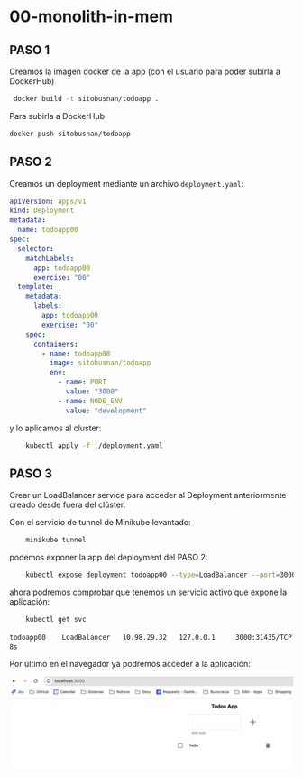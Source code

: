 # 00-monolith-in-mem

## PASO 1

Creamos la imagen docker de la app (con el usuario para poder subirla a DockerHub)

```bash
 docker build -t sitobusnan/todoapp .
```

Para subirla a DockerHub

```bash
docker push sitobusnan/todoapp
```

## PASO 2

Creamos un deployment mediante un archivo `deployment.yaml`:

```yaml
apiVersion: apps/v1
kind: Deployment
metadata:
  name: todoapp00
spec:
  selector:
    matchLabels:
      app: todoapp00
      exercise: "00"
  template:
    metadata:
      labels:
        app: todoapp00
        exercise: "00"
    spec:
      containers:
        - name: todoapp00
          image: sitobusnan/todoapp
          env:
            - name: PORT
              value: "3000"
            - name: NODE_ENV
              value: "development"
```

y lo aplicamos al cluster:

```bash
    kubectl apply -f ./deployment.yaml
```

## PASO 3

Crear un LoadBalancer service para acceder al Deployment anteriormente creado desde fuera del clúster. 

Con el servicio de tunnel de Minikube levantado:

```bash
    minikube tunnel
```

podemos exponer la app del deployment del PASO 2:

```bash
    kubectl expose deployment todoapp00 --type=LoadBalancer --port=3000
```

ahora podremos comprobar que tenemos un servicio activo que expone la aplicación:

```bash
    kubectl get svc
```

`todoapp00    LoadBalancer   10.98.29.32   127.0.0.1     3000:31435/TCP   8s`

Por último en el navegador ya podremos acceder a la aplicación:

![](../images/nav01.png)